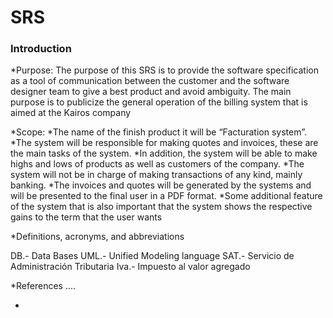 # SRS 
### Introduction
*Purpose: The purpose of this SRS is to provide the software specification as a tool of communication between the customer and the software designer team to give a best product and avoid ambiguity.
The main purpose is to publicize the general operation of the billing system that is aimed at the Kairos company

*Scope: 
  *The name of the finish product it will be “Facturation system”. 
  *The system will be responsible for making quotes and invoices, these are the main tasks of the system.
  *In addition, the system will be able to make highs and lows of products as well as customers of the company.
  *The system will not be in charge of making transactions of any kind, mainly banking.
  *The invoices and quotes will be generated by the systems and will be presented to the final user in a PDF format.
  *Some additional feature of the system that is also important that the system shows the respective gains to the term that the user wants

*Definitions, acronyms, and abbreviations

DB.- Data Bases
UML.- Unified Modeling language 
SAT.- Servicio de Administración Tributaria 
Iva.- Impuesto al valor agregado

*References
....

*

